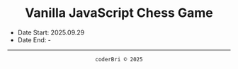 <div align="center">
    <h1>Vanilla JavaScript Chess Game</h1>
</div>

- Date Start: 2025.09.29
- Date End: -

---
<section align="center">
  <code>coderBri © 2025</code>
</section>
